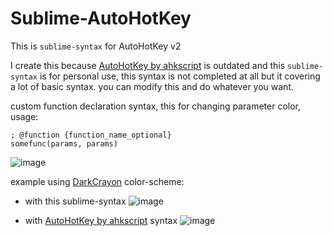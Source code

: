 # Sublime-AutoHotKey
This is `sublime-syntax` for AutoHotKey v2

I create this because [AutoHotKey by ahkscript](https://packagecontrol.io/packages/AutoHotkey) is outdated
and this `sublime-syntax` is for personal use, this syntax is not completed at all but it covering a lot of basic syntax.
you can modify this and do whatever you want.

custom function declaration syntax, this for changing parameter color, usage:
```
; @function {function_name_optional}
somefunc(params, params)
```
![image](https://github.com/Fernando2603/Sublime-AutoHotKey/assets/81207411/2378cab1-d747-486a-932b-9de41d983ab4)

example using [DarkCrayon](https://github.com/Fernando2603/DarkCrayon) color-scheme:
- with this sublime-syntax
![image](https://github.com/Fernando2603/Sublime-AutoHotKey/assets/81207411/f04efeca-7180-460d-9c22-30867f181ae2)

- with [AutoHotKey by ahkscript](https://packagecontrol.io/packages/AutoHotkey) syntax
![image](https://github.com/Fernando2603/Sublime-AutoHotKey/assets/81207411/2ef2e82a-34c2-4a60-a8c8-3dfbf89aaa1d)

